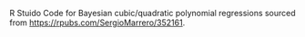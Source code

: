 R Stuido Code for Bayesian cubic/quadratic polynomial regressions sourced from https://rpubs.com/SergioMarrero/352161.
